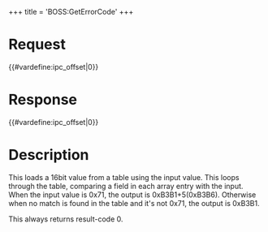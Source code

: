 +++
title = 'BOSS:GetErrorCode'
+++

# Request

{{#vardefine:ipc_offset\|0}}

# Response

{{#vardefine:ipc_offset\|0}}

# Description

This loads a 16bit value from a table using the input value. This loops
through the table, comparing a field in each array entry with the input.
When the input value is 0x71, the output is 0xB3B1+5(0xB3B6). Otherwise
when no match is found in the table and it's not 0x71, the output is
0xB3B1.

This always returns result-code 0.
